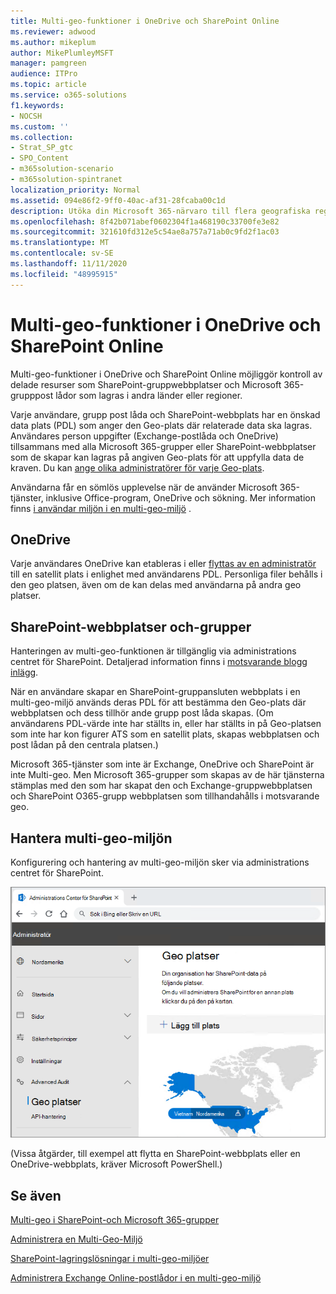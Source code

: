 ```yaml
---
title: Multi-geo-funktioner i OneDrive och SharePoint Online
ms.reviewer: adwood
ms.author: mikeplum
author: MikePlumleyMSFT
manager: pamgreen
audience: ITPro
ms.topic: article
ms.service: o365-solutions
f1.keywords:
- NOCSH
ms.custom: ''
ms.collection:
- Strat_SP_gtc
- SPO_Content
- m365solution-scenario
- m365solution-spintranet
localization_priority: Normal
ms.assetid: 094e86f2-9ff0-40ac-af31-28fcaba00c1d
description: Utöka din Microsoft 365-närvaro till flera geografiska regioner med flera geo-funktioner i OneDrive online.
ms.openlocfilehash: 8f42b071abef0602304f1a468190c33700fe3e82
ms.sourcegitcommit: 321610fd312e5c54ae8a757a71ab0c9fd2f1ac03
ms.translationtype: MT
ms.contentlocale: sv-SE
ms.lasthandoff: 11/11/2020
ms.locfileid: "48995915"
---
```

# <a name="multi-geo-capabilities-in-onedrive-and-sharepoint-online"></a>Multi-geo-funktioner i OneDrive och SharePoint Online

Multi-geo-funktioner i OneDrive och SharePoint Online möjliggör kontroll av delade resurser som SharePoint-gruppwebbplatser och Microsoft 365-grupppost lådor som lagras i andra länder eller regioner.

Varje användare, grupp post låda och SharePoint-webbplats har en önskad data plats (PDL) som anger den Geo-plats där relaterade data ska lagras. Användares person uppgifter (Exchange-postlåda och OneDrive) tillsammans med alla Microsoft 365-grupper eller SharePoint-webbplatser som de skapar kan lagras på angiven Geo-plats för att uppfylla data de kraven. Du kan [ange olika administratörer för varje Geo-plats](add-a-sharepoint-geo-admin.md).

Användarna får en sömlös upplevelse när de använder Microsoft 365-tjänster, inklusive Office-program, OneDrive och sökning. Mer information finns [i användar miljön i en multi-geo-miljö](multi-geo-user-experience.md) .

## <a name="onedrive"></a>OneDrive

Varje användares OneDrive kan etableras i eller [flyttas av en administratör](move-onedrive-between-geo-locations.md) till en satellit plats i enlighet med användarens PDL. Personliga filer behålls i den geo platsen, även om de kan delas med användarna på andra geo platser.

## <a name="sharepoint-sites-and-groups"></a>SharePoint-webbplatser och-grupper

Hanteringen av multi-geo-funktionen är tillgänglig via administrations centret för SharePoint. Detaljerad information finns i [motsvarande blogg inlägg](https://techcommunity.microsoft.com/t5/Office-365-Blog/Now-available-Multi-Geo-in-SharePoint-and-Office-365-Groups/ba-p/263302).

När en användare skapar en SharePoint-gruppansluten webbplats i en multi-geo-miljö används deras PDL för att bestämma den Geo-plats där webbplatsen och dess tillhör ande grupp post låda skapas. (Om användarens PDL-värde inte har ställts in, eller har ställts in på Geo-platsen som inte har kon figurer ATS som en satellit plats, skapas webbplatsen och post lådan på den centrala platsen.)

Microsoft 365-tjänster som inte är Exchange, OneDrive och SharePoint är inte Multi-geo. Men Microsoft 365-grupper som skapas av de här tjänsterna stämplas med den som har skapat den och Exchange-gruppwebbplatsen och SharePoint O365-grupp webbplatsen som tillhandahålls i motsvarande geo. 

## <a name="managing-the-multi-geo-environment"></a>Hantera multi-geo-miljön

Konfigurering och hantering av multi-geo-miljön sker via administrations centret för SharePoint. 

![Skärm bild av sidan geo locations i administrations centret för SharePoint](../media/sharepoint-multi-geo-admin-center.png)

(Vissa åtgärder, till exempel att flytta en SharePoint-webbplats eller en OneDrive-webbplats, kräver Microsoft PowerShell.)

## <a name="see-also"></a>Se även

[Multi-geo i SharePoint-och Microsoft 365-grupper](https://techcommunity.microsoft.com/t5/Office-365-Blog/Now-available-Multi-Geo-in-SharePoint-and-Office-365-Groups/ba-p/263302)

[Administrera en Multi-Geo-Miljö](administering-a-multi-geo-environment.md)

[SharePoint-lagringslösningar i multi-geo-miljöer](sharepoint-multi-geo-storage-quota.md)

[Administrera Exchange Online-postlådor i en multi-geo-miljö](administering-exchange-online-multi-geo.md)
